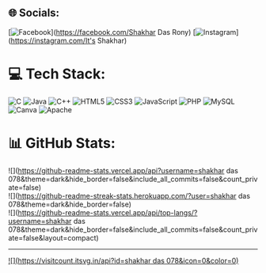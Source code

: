 
## 🌐 Socials:
[![Facebook](https://img.shields.io/badge/Facebook-%231877F2.svg?logo=Facebook&logoColor=white)](https://facebook.com/Shakhar Das Rony) [![Instagram](https://img.shields.io/badge/Instagram-%23E4405F.svg?logo=Instagram&logoColor=white)](https://instagram.com/It's Shakhar) 

# 💻 Tech Stack:
![C](https://img.shields.io/badge/c-%2300599C.svg?style=for-the-badge&logo=c&logoColor=white) ![Java](https://img.shields.io/badge/java-%23ED8B00.svg?style=for-the-badge&logo=openjdk&logoColor=white) ![C++](https://img.shields.io/badge/c++-%2300599C.svg?style=for-the-badge&logo=c%2B%2B&logoColor=white) ![HTML5](https://img.shields.io/badge/html5-%23E34F26.svg?style=for-the-badge&logo=html5&logoColor=white) ![CSS3](https://img.shields.io/badge/css3-%231572B6.svg?style=for-the-badge&logo=css3&logoColor=white) ![JavaScript](https://img.shields.io/badge/javascript-%23323330.svg?style=for-the-badge&logo=javascript&logoColor=%23F7DF1E) ![PHP](https://img.shields.io/badge/php-%23777BB4.svg?style=for-the-badge&logo=php&logoColor=white) ![MySQL](https://img.shields.io/badge/mysql-4479A1.svg?style=for-the-badge&logo=mysql&logoColor=white) ![Canva](https://img.shields.io/badge/Canva-%2300C4CC.svg?style=for-the-badge&logo=Canva&logoColor=white) ![Apache](https://img.shields.io/badge/apache-%23D42029.svg?style=for-the-badge&logo=apache&logoColor=white)
# 📊 GitHub Stats:
![](https://github-readme-stats.vercel.app/api?username=shakhar das 078&theme=dark&hide_border=false&include_all_commits=false&count_private=false)<br/>
![](https://github-readme-streak-stats.herokuapp.com/?user=shakhar das 078&theme=dark&hide_border=false)<br/>
![](https://github-readme-stats.vercel.app/api/top-langs/?username=shakhar das 078&theme=dark&hide_border=false&include_all_commits=false&count_private=false&layout=compact)

---
[![](https://visitcount.itsvg.in/api?id=shakhar das 078&icon=0&color=0)](https://visitcount.itsvg.in)

<!-- Proudly created with GPRM ( https://gprm.itsvg.in ) -->
